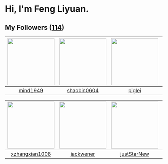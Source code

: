 # Hi, I'm Feng Liyuan.

## My Followers ([114](https://github.com/SunRunAway?tab=followers))

| <img src="https://avatars.githubusercontent.com/u/19871320?v=4" width="150" height="150" /> | <img src="https://avatars.githubusercontent.com/u/10383?v=4" width="150" height="150" /> | <img src="https://avatars.githubusercontent.com/u/731266?v=4" width="150" height="150" /> | <img src="https://avatars.githubusercontent.com/u/41463486?v=4" width="150" height="150" /> |
| :-----------------------------------------------------------------------------------------: | :--------------------------------------------------------------------------------------: | :---------------------------------------------------------------------------------------: | :-----------------------------------------------------------------------------------------: |
|                           [mind1949](https://github.com/mind1949)                           |                       [shaobin0604](https://github.com/shaobin0604)                      |                            [piglei](https://github.com/piglei)                            |                            [zibralu](https://github.com/zibralu)                            |

| <img src="https://avatars.githubusercontent.com/u/15918072?v=4" width="150" height="150" /> | <img src="https://avatars.githubusercontent.com/u/30525741?v=4" width="150" height="150" /> | <img src="https://avatars.githubusercontent.com/u/18233711?v=4" width="150" height="150" /> | <img src="https://avatars.githubusercontent.com/u/11855957?v=4" width="150" height="150" /> |
| :-----------------------------------------------------------------------------------------: | :-----------------------------------------------------------------------------------------: | :-----------------------------------------------------------------------------------------: | :-----------------------------------------------------------------------------------------: |
|                     [xzhangxian1008](https://github.com/xzhangxian1008)                     |                          [jackwener](https://github.com/jackwener)                          |                        [justStarNew](https://github.com/justStarNew)                        |                       [fatsheep9146](https://github.com/fatsheep9146)                       |